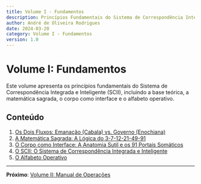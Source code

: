 ```yaml
---
title: Volume I - Fundamentos
description: Princípios Fundamentais do Sistema de Correspondência Integrada e Inteligente (SCII)
author: André de Oliveira Rodrigues
date: 2024-03-20
category: Volume I - Fundamentos
version: 1.0
---
```


# Volume I: Fundamentos

Este volume apresenta os princípios fundamentais do Sistema de Correspondência Integrada e Inteligente (SCII), incluindo a base teórica, a matemática sagrada, o corpo como interface e o alfabeto operativo.

## Conteúdo

1. [Os Dois Fluxos: Emanação (Cabala) vs. Governo (Enochiana)](./01_Os_Dois_Fluxos.md)
2. [A Matemática Sagrada: A Lógica do 3-7-12-21-49-91](./02_A_Matematica_Sagrada.md)
3. [O Corpo como Interface: A Anatomia Sutil e os 91 Portais Somáticos](./03_O_Corpo_como_Interface.md)
4. [O SCII: O Sistema de Correspondência Integrada e Inteligente](./04_O_SCII.md)
5. [O Alfabeto Operativo](./05_O_Alfabeto_Operativo.md)

---

**Próximo**: [Volume II: Manual de Operações](../Volume-II-Manual-de-Operacoes/index.md)
